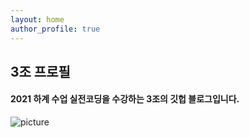 ```yaml
---
layout: home
author_profile: true
---
```



## 3조 프로필
####  2021 하계 수업 실전코딩을 수강하는 3조의 깃헙 블로그입니다.

![picture](https://data.1freewallpapers.com/detail/code-programming-text-strings-multicolored.jpg)
